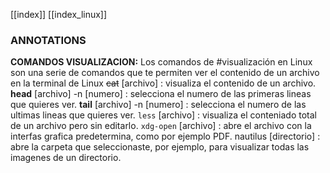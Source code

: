 [[index]]
[[index_linux]]


### ANNOTATIONS

**COMANDOS VISUALIZACION:**
Los comandos de #visualización en Linux son una serie de comandos que te permiten ver el contenido de un archivo en la terminal de Linux
    ~~cat~~ [archivo] : visualiza el contenido de un archivo.
	**head** [archivo] -n [numero] : selecciona el numero de las primeras lineas que quieres ver.
	**tail** [archivo] -n [numero] : selecciona el numero de las ultimas lineas que quieres ver.
	`less` [archivo] : visualiza el conteniado total de un archivo pero sin editarlo.
	`xdg-open` [archivo] : abre el archivo con la interfas grafica predetermina, como por ejemplo PDF.
	nautilus [directorio] : abre la carpeta que seleccionaste, por ejemplo, para visualizar todas las imagenes de un directorio.
